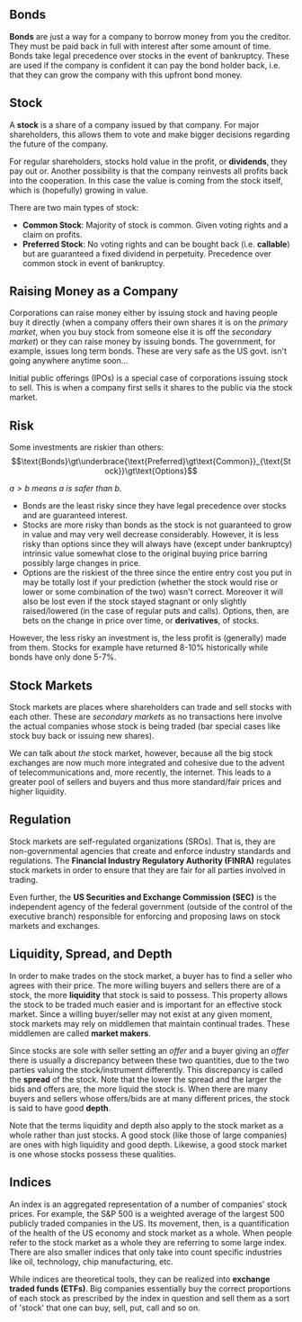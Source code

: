 ## Bonds
**Bonds** are just a way for a company to borrow money from you the creditor. They must be paid back in full with interest after some amount of time. Bonds take legal precedence over stocks in the event of bankruptcy. These are used if the company is confident it can pay the bond holder back, i.e. that they can grow the company with this upfront bond money.

## Stock
A **stock** is a share of a company issued by that company. For major shareholders, this allows them to vote and make bigger decisions regarding the future of the company.

For regular shareholders, stocks hold value in the profit, or **dividends**, they pay out or. Another possibility is that the company reinvests all profits back into the cooperation. In this case the value is coming from the stock itself, which is (hopefully) growing in value.

There are two main types of stock:
- **Common Stock**: Majority of stock is common. Given voting rights and a claim on profits.
- **Preferred Stock**: No voting rights and can be bought back (i.e. **callable**) but are guaranteed a fixed dividend in perpetuity. Precedence over common stock in event of bankruptcy.

## Raising Money as a Company
Corporations can raise money either by issuing stock and having people buy it directly (when a company offers their own shares it is on the *primary market*, when you buy stock from someone else it is off the *secondary market*) or they can raise money by issuing bonds. The government, for example, issues long term bonds. These are very safe as the US govt. isn't going anywhere anytime soon...

Initial public offerings (IPOs) is a special case of corporations issuing stock to sell. This is when a company first sells it shares to the public via the stock market.

## Risk
Some investments are riskier than others:
$$\text{Bonds}\gt\underbrace{\text{Preferred}\gt\text{Common}}_{\text{Stock}}\gt\text{Options}$$

*$a>b$ means $a$ is safer than $b$.*

- Bonds are the least risky since they have legal precedence over stocks and are guaranteed interest.
- Stocks are more risky than bonds as the stock is not guaranteed to grow in value and may very well decrease considerably. However, it is less risky than options since they will always have (except under bankruptcy) intrinsic value somewhat close to the original buying price barring possibly large changes in price.
- Options are the riskiest of the three since the entire entry cost  you put in may be totally lost if your prediction (whether the stock would rise or lower or some combination of the two) wasn't correct. Moreover it will also be lost even if the stock stayed stagnant or only slightly raised/lowered (in the case of regular puts and calls). Options, then, are bets on the change in price over time, or **derivatives**, of stocks.

However, the less risky an investment is, the less profit is (generally) made from them. Stocks for example have returned 8-10% historically while bonds have only done 5-7%.

## Stock Markets
Stock markets are places where shareholders can trade and sell stocks with each other. These are *secondary markets* as no transactions here involve the actual companies whose stock is being traded (bar special cases like stock buy back or issuing new shares).

We can talk about *the* stock market, however, because all the big stock exchanges are now much more integrated and cohesive due to the advent of telecommunications and, more recently, the internet. This leads to a greater pool of sellers and buyers and thus more standard/fair prices and higher liquidity.

## Regulation
Stock markets are self-regulated organizations (SROs). That is, they are non-governmental agencies that create and enforce industry standards and regulations. The **Financial Industry Regulatory Authority (FINRA)** regulates stock markets in order to ensure that they are fair for all parties involved in trading.

Even further, the **US Securities and Exchange Commission (SEC)** is the independent agency of the federal government (outside of the control of the executive branch) responsible for enforcing and proposing laws on stock markets and exchanges.

## Liquidity, Spread, and Depth
In order to make trades on the stock market, a buyer has to find a seller who agrees with their price. The more willing buyers and sellers there are of a stock, the more **liquidity** that stock is said to possess. This property allows the stock to be traded much easier and is important for an effective stock market. Since a willing buyer/seller may not exist at any given moment, stock markets may rely on middlemen that maintain continual trades. These middlemen are called **market makers**.

Since stocks are sole with seller setting an *offer* and a buyer giving an *offer* there is usually a discrepancy between these two quantities, due to the two parties valuing the stock/instrument differently. This discrepancy is called the **spread** of the stock. Note that the lower the spread and the larger the bids and offers are, the more liquid the stock is. When there are many buyers and sellers whose offers/bids are at many different prices, the stock is said to have good **depth**.

Note that the terms liquidity and depth also apply to the stock market as a whole rather than just stocks. A good stock (like those of large companies) are ones with high liquidity and good depth. Likewise, a good stock market is one whose stocks possess these qualities.

## Indices
An index is an aggregated representation of a number of companies' stock prices. For example, the S&P 500 is a weighted average of the largest 500 publicly traded companies in the US. Its movement, then, is a quantification of the health of the US economy and stock market as a whole. When people refer to the stock market as a whole they are referring to some large index. There are also smaller indices that only take into count specific industries like oil, technology, chip manufacturing, etc.

While indices are theoretical tools, they can be realized into **exchange traded funds (ETFs)**. Big companies essentially buy the correct proportions of each stock as prescribed by the index in question and sell them as a sort of 'stock' that one can buy, sell, put, call and so on.
